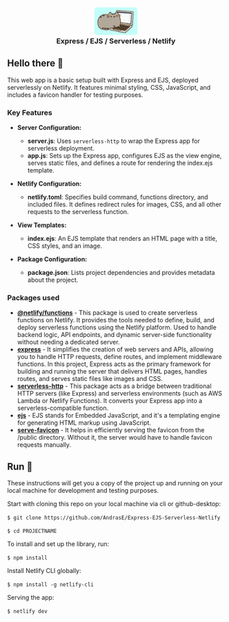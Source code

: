 <h3 align="center">
  <a href="https://express-ejs-serverless.netlify.app/" target="_blank" rel="noopener noreferrer">
  <img src="https://github.com/AndrasE/raw-readme/blob/6df855ad94082500b16b025c084a84a872ef89fc/logo/express-ejs-ejs-netlify.png" width="100px">
  </a>
  <br/>
Express / EJS / Serverless / Netlify
</h3>

## Hello there 👋

This web app is a basic setup built with Express and EJS, deployed serverlessly on Netlify. It features minimal styling, CSS, JavaScript, and includes a favicon handler for testing purposes.

### Key Features

- **Server Configuration:**
  - **server.js**: Uses `serverless-http` to wrap the Express app for serverless deployment.
  - **app.js**: Sets up the Express app, configures EJS as the view engine, serves static files, and defines a route for rendering the index.ejs template.

- **Netlify Configuration:**
  - **netlify.toml**: Specifies build command, functions directory, and included files. It defines redirect rules for images, CSS, and all other requests to the serverless function.

- **View Templates:**
  - **index.ejs**: An EJS template that renders an HTML page with a title, CSS styles, and an image.
  
- **Package Configuration:**
  - **package.json**: Lists project dependencies and provides metadata about the project.

### Packages used

- **[@netlify/functions](https://docs.netlify.com/functions/overview/)** - This package is used to create serverless functions on Netlify. It provides the tools needed to define, build, and deploy serverless functions using the Netlify platform. Used to handle backend logic, API endpoints, and dynamic server-side functionality without needing a dedicated server.
- **[express](https://expressjs.com/)** - It simplifies the creation of web servers and APIs, allowing you to handle HTTP requests, define routes, and implement middleware functions. In this project, Express acts as the primary framework for building and running the server that delivers HTML pages, handles routes, and serves static files like images and CSS.
- **[serverless-http](https://www.joshwcomeau.com/react/announcing-use-sound-react-hook/)** - This package acts as a bridge between traditional HTTP servers (like Express) and serverless environments (such as AWS Lambda or Netlify Functions). It converts your Express app into a serverless-compatible function.
- **[ejs](https://ejs.co/)** - EJS stands for Embedded JavaScript, and it's a templating engine for generating HTML markup using JavaScript.
- **[serve-favicon](https://www.npmjs.com/package/serve-favicon)** - It helps in efficiently serving the favicon from the /public directory. Without it, the server would have to handle favicon requests manually. 

## Run 🚀

These instructions will get you a copy of the project up and running on your local machine for development and testing purposes.

Start with cloning this repo on your local machine via cli or github-desktop:

`
$ git clone https://github.com/AndrasE/Express-EJS-Serverless-Netlify
`

`
$ cd PROJECTNAME
`

To install and set up the library, run:

`
$ npm install
`

Install Netlify CLI globally:

`
$ npm install -g netlify-cli
`

Serving the app:

`
$ netlify dev
`